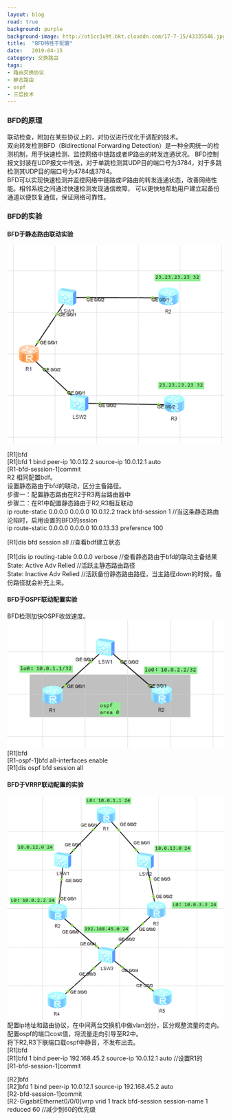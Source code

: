 ```yaml
---
layout: blog
road: true
background: purple
background-image: http://ot1cc1u9t.bkt.clouddn.com/17-7-15/43335546.jpg
title:  "BFD特性于配置"
date:   2019-04-15
category: 交换路由
tags:
- 路由交换协议
- 静态路由
- ospf
- 三层技术
---
```

 


### BFD的原理
联动检查，附加在某些协议上的，对协议进行优化于调配的技术。  
双向转发检测BFD（Bidirectional Forwarding Detection）是一种全网统一的检测机制，用于快速检测、监控网络中链路或者IP路由的转发连通状况。
BFD控制报文封装在UDP报文中传送，对于单跳检测其UDP目的端口号为3784，对于多跳检测其UDP目的端口号为4784或3784。  
BFD可以实现快速检测并监控网络中链路或IP路由的转发连通状态，改善网络性能。相邻系统之间通过快速检测发现通信故障，
可以更快地帮助用户建立起备份通道以便恢复通信，保证网络可靠性。  
### BFD的实验

#### BFD于静态路由联动实验
![bfd-static](https://github.com/diqiu11/digongzi.github.io/raw/master/style/images/bfd-static.PNG)  
  
[R1]bfd  
[R1]bfd 1 bind peer-ip 10.0.12.2 source-ip 10.0.12.1 auto  
[R1-bfd-session-1]commit  
R2 相同配置bdf。  
设置静态路由于bfd的联动，区分主备路径。  
步骤一：配置静态路由在R2于R3两台路由器中  
步骤二：在R1中配置静态路由于R2,R3相互联动  
ip route-static 0.0.0.0 0.0.0.0 10.0.12.2 track bfd-session 1 //当这条静态路由沦陷时，启用设置的BFD的sssion  
ip route-static 0.0.0.0 0.0.0.0 10.0.13.33 preference 100  
  
[R1]dis bfd session all //查看bdf建立状态  
  
[R1]dis ip routing-table 0.0.0.0 verbose //查看静态路由于bfd的联动主备结果  
State: Active Adv Relied //活跃主静态路由路径  
State: Inactive Adv Relied //活跃备份静态路由路径，当主路径down的时候，备份路径就会补充上来。  

#### BFD于OSPF联动配置实验
BFD检测加快OSPF收敛速度。  
![bfd-static-1](https://github.com/diqiu11/digongzi.github.io/raw/master/style/images/bfd-ospf.PNG)  
[R1]bfd  
[R1-ospf-1]bfd all-interfaces enable  
[R1]dis ospf bfd session all  

#### BFD于VRRP联动配置的实验
![vrrp-bfd](https://github.com/diqiu11/digongzi.github.io/raw/master/style/images/vrrp-bfd.PNG)  
配置ip地址和路由协议，在中间两台交换机中做vlan划分，区分规整流量的走向。  
配置ospf的端口cost值，将流量走向引导至R2中。  
将下R2,R3下联端口载ospf中静音，不发布出去。  
[R1]bfd  
[R1]bfd 1 bind peer-ip 192.168.45.2 source-ip 10.0.12.1 auto //设置R1的  
[R1-bfd-session-1]commit  

[R2]bfd  
[R2]bfd 1 bind peer-ip 10.0.12.1 source-ip 192.168.45.2 auto  
[R2-bfd-session-1]commit  
[R2-GigabitEthernet0/0/0]vrrp vrid 1 track bfd-session session-name 1 reduced 60 //减少到60的优先级  



